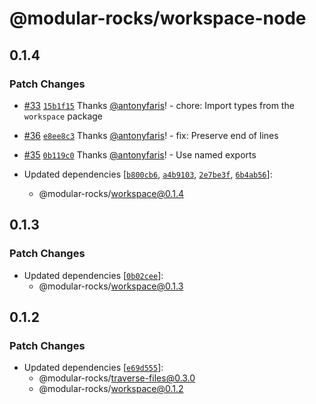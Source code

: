 # @modular-rocks/workspace-node

## 0.1.4

### Patch Changes

- [#33](https://github.com/modular-rocks/slimfast-turbo/pull/33) [`15b1f15`](https://github.com/modular-rocks/slimfast-turbo/commit/15b1f1505bb79ca941ee3a96236c01512a1a7b30) Thanks [@antonyfaris](https://github.com/antonyfaris)! - chore: Import types from the `workspace` package

- [#36](https://github.com/modular-rocks/slimfast-turbo/pull/36) [`e8ee8c3`](https://github.com/modular-rocks/slimfast-turbo/commit/e8ee8c33a1fd3884173e57218d14ab8f90c56161) Thanks [@antonyfaris](https://github.com/antonyfaris)! - fix: Preserve end of lines

- [#35](https://github.com/modular-rocks/slimfast-turbo/pull/35) [`0b119c0`](https://github.com/modular-rocks/slimfast-turbo/commit/0b119c003fb1224fbdcf710b9c0da8c704e05dbd) Thanks [@antonyfaris](https://github.com/antonyfaris)! - Use named exports

- Updated dependencies [[`b800cb6`](https://github.com/modular-rocks/slimfast-turbo/commit/b800cb6aecf96f12cab16cf2eb836c7236de3b79), [`a4b9103`](https://github.com/modular-rocks/slimfast-turbo/commit/a4b91033833d44850b6fca1325842f31612af119), [`2e7be3f`](https://github.com/modular-rocks/slimfast-turbo/commit/2e7be3f251b4e3cc9cf21d30f1cb3660b3e71a2d), [`6b4ab56`](https://github.com/modular-rocks/slimfast-turbo/commit/6b4ab56f0d4037a41f2310caaad6e07c7fccc0c0)]:
  - @modular-rocks/workspace@0.1.4

## 0.1.3

### Patch Changes

- Updated dependencies [[`0b02cee`](https://github.com/modular-rocks/slimfast-turbo/commit/0b02cee72088fff05f69c6907a987ddc79d2398e)]:
  - @modular-rocks/workspace@0.1.3

## 0.1.2

### Patch Changes

- Updated dependencies [[`e69d555`](https://github.com/modular-rocks/slimfast-turbo/commit/e69d55551e0e459ec3917dd0bf28ed4f390b7c46)]:
  - @modular-rocks/traverse-files@0.3.0
  - @modular-rocks/workspace@0.1.2

